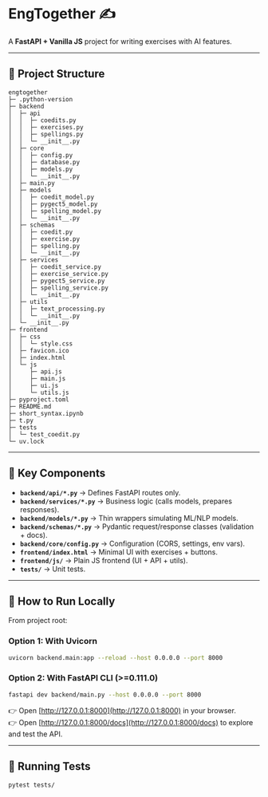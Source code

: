 # EngTogether ✍️

A **FastAPI + Vanilla JS** project for writing exercises with AI features.

---

## 📂 Project Structure

```
engtogether
├─ .python-version
├─ backend
│  ├─ api
│  │  ├─ coedits.py
│  │  ├─ exercises.py
│  │  ├─ spellings.py
│  │  └─ __init__.py
│  ├─ core
│  │  ├─ config.py
│  │  ├─ database.py
│  │  ├─ models.py
│  │  └─ __init__.py
│  ├─ main.py
│  ├─ models
│  │  ├─ coedit_model.py
│  │  ├─ pygect5_model.py
│  │  ├─ spelling_model.py
│  │  └─ __init__.py
│  ├─ schemas
│  │  ├─ coedit.py
│  │  ├─ exercise.py
│  │  ├─ spelling.py
│  │  └─ __init__.py
│  ├─ services
│  │  ├─ coedit_service.py
│  │  ├─ exercise_service.py
│  │  ├─ pygect5_service.py
│  │  ├─ spelling_service.py
│  │  └─ __init__.py
│  ├─ utils
│  │  ├─ text_processing.py
│  │  └─ __init__.py
│  └─ __init__.py
├─ frontend
│  ├─ css
│  │  └─ style.css
│  ├─ favicon.ico
│  ├─ index.html
│  └─ js
│     ├─ api.js
│     ├─ main.js
│     ├─ ui.js
│     └─ utils.js
├─ pyproject.toml
├─ README.md
├─ short_syntax.ipynb
├─ t.py
├─ tests
│  └─ test_coedit.py
└─ uv.lock

```

---

## 📝 Key Components

* **`backend/api/*.py`** → Defines FastAPI routes only.
* **`backend/services/*.py`** → Business logic (calls models, prepares responses).
* **`backend/models/*.py`** → Thin wrappers simulating ML/NLP models.
* **`backend/schemas/*.py`** → Pydantic request/response classes (validation + docs).
* **`backend/core/config.py`** → Configuration (CORS, settings, env vars).
* **`frontend/index.html`** → Minimal UI with exercises + buttons.
* **`frontend/js/`** → Plain JS frontend (UI + API + utils).
* **`tests/`** → Unit tests.

---

## 🚀 How to Run Locally

From project root:

### Option 1: With Uvicorn

```bash
uvicorn backend.main:app --reload --host 0.0.0.0 --port 8000
```

### Option 2: With FastAPI CLI (>=0.111.0)

```bash
fastapi dev backend/main.py --host 0.0.0.0 --port 8000
```

👉 Open [http://127.0.0.1:8000](http://127.0.0.1:8000) in your browser.  
👉 Open [http://127.0.0.1:8000/docs](http://127.0.0.1:8000/docs) to explore and test the API.

---

## 🧪 Running Tests

```bash
pytest tests/
```


